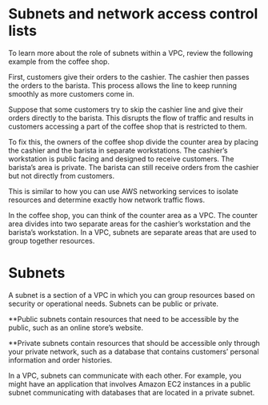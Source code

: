 # Subnets and network access control lists

To learn more about the role of subnets within a VPC, review the following example from the coffee shop.

First, customers give their orders to the cashier. The cashier then passes the orders to the barista. This process allows the line to keep running smoothly as more customers come in. 

Suppose that some customers try to skip the cashier line and give their orders directly to the barista. This disrupts the flow of traffic and results in customers accessing a part of the coffee shop that is restricted to them.

To fix this, the owners of the coffee shop divide the counter area by placing the cashier and the barista in separate workstations. The cashier’s workstation is public facing and designed to receive customers. The barista’s area is private. The barista can still receive orders from the cashier but not directly from customers.

This is similar to how you can use AWS networking services to isolate resources and determine exactly how network traffic flows.

In the coffee shop, you can think of the counter area as a VPC. The counter area divides into two separate areas for the cashier’s workstation and the barista’s workstation. In a VPC, subnets are separate areas that are used to group together resources.

# Subnets

A subnet is a section of a VPC in which you can group resources based on security or operational needs. Subnets can be public or private. 

**Public subnets contain resources that need to be accessible by the public, such as an online store’s website.

**Private subnets contain resources that should be accessible only through your private network, such as a database that contains customers’ personal information and order histories. 

In a VPC, subnets can communicate with each other. For example, you might have an application that involves Amazon EC2 instances in a public subnet communicating with databases that are located in a private subnet.


